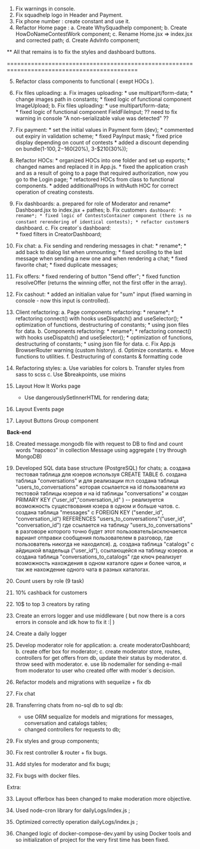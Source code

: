 1. Fix warnings in console.
2. Fix squadhelp logo in Header and Payment.
3. Fix phone number : create constant and use it.
4. Refactor Home page : 
    a. Create WhySquadhelp component;
    b. Create HowDoNameContestWork component;
    c. Rename Home.jsx => index.jsx and corrected path;
    d. Create AdvInfo component;

** All that remains is to fix the styles and dashboard buttons.

============================================================================================

5. Refactor class components to functional ( exept HOCs ).
6. Fix files uploading:
    a. Fix images uploading:
        * use multipart/form-data;
        * change images path in constants;
        * fixed logic of functional component ImageUpload;
    b. Fix files uploading:
        * use multipart/form-data;  
        * fixed logic of functional component FieldFileInput;
        ?? need to fix warning in console "A non-serializable value was detected" ?? 

7. Fix payment:
        * set the initial values in Payment form (dev);
        * commented out expiry in validation scheme;
        * fixed PayInput mask;
        * fixed price display depending on count of contests 
        * added a discount depending on bundle(1-$100, 2-$160(20%), 3-$210(30%));


8. Refactor HOCs:
        * organized HOCs into one folder and set up exports;
        * changed names and replaced it in App.js.
        * fixed the application crash and as a result of going to a page that required authorization, now you go to the Login page;
        * refactored HOCs from class to functional components. 
        * added additionalProps in withAuth HOC for correct operation of creating constests.

9. Fix dashboards:
    a. prepared for role of Moderator and rename* Dashboard.jsx to index.jsx + pathes;
    b. Fix customer`s dashboard:
        * rename*;
        * fixed logic of ContestsContainer component (there is no constant rerendering of identical contests);
        * refactor customer`s dashboard.
    c.  Fix creator`s dashboard:   
        * fixed filters in CreatorDashboard;

10. Fix chat:
    a. Fix sending and rendering messages in chat:
        * rename*;
        * add back to dialog list when unmounting;
        * fixed scrolling to the last message when sending a new one and when rendering a chat;
        * fixed favorite chat;
        * fixed duplicate messages;
        
11. Fix offers:
        * fixed rendering of button "Send offer";
        * fixed function resolveOffer (returns the winning offer, not the first offer in the array).      

12. Fix cashout:
        * added an initialian value for "sum" input (fixed warning in console - now this input is controlled).

13. Client refactoring:
     a. Page components refactoring:
        * rename*;
        * refactoring connect() with hooks useDispatch() and useSelector();
        * optimization of functions, destructuring of constants;
        * using json files for data.
     b. Components refactoring:
        * rename*;
        * refactoring connect() with hooks useDispatch() and useSelector();
        * optimization of functions, destructuring of constants;
        * using json file for data.
     c. Fix App.js BrowserRouter warning (custom history). 
     d. Optimize constants.
     e. Move functions to utilities.
     f. Destructuring of constants & formatting code

14. Refactoring styles:
    a. Use variables for colors
    b. Transfer styles from sass to scss
    c. Use $breakpoints, use mixins

15. Layout How It Works page
    * Use dangerouslySetInnerHTML for rendering data;

16. Layout Events page  

17. Layout Buttons Group component   


**Back-end**
    
18. Created message.mongodb file with request to DB to find and count words "паровоз" in collection Message using aggregate ( try through MongoDB) 

19. Developed SQL data base structure (PostgreSQL) for chats;
    а. создана тестовая таблица для юзеров используя CREATE TABLE
    б. создана таблица "conversations" и для реализации m:n создана таблица "users_to_conversations" которая ссылается на id пользователя из тестовой таблицы юзеров и на id таблицы "conversations" и создан PRIMARY KEY ("user_id","conversation_id" ) -- реализуется возможность существования юзера в одном и больше чатов.
    с. создана таблица "messages" с FOREIGN KEY ("sender_id", "conversation_id") REFERENCES "users_to_conversations"("user_id", "conversation_id") где ссылается на таблицу "users_to_conversations" в разговоре которого точно будет этот пользователь(исключается вариант отправки сообщения пользователем в разговор, где пользователь никогда не находился).
    д. создана таблица "catalogs" с айдишкой владельца ("user_id"), ссылающейся на таблицу юзеров. и создана таблица "conversations_to_catalogs" где ключ реализует возможность нахождения в одном каталоге один и более чатов, и так же нахождение одного чата в разных каталогах.

20. Count users by role (9 task)  
21. 10% cashback for customers 
22. 10$ to top 3 creators by rating  

23. Create an errors logger and use middleware ( but now there is a cors errors in console and idk how to fix it :| )

24. Create a daily logger

25. Develop moderator role for application: 
    a. create moderatorDashboard;
    b. create offer box for moderator;
    c. create moderator store, routes, controllers for get offers from db, update their status by moderator.
    d. throw seed with moderator.
    e. use lib nodemailer for sending e-mail from moderator to user who created offer with moder`s decision.

26. Refactor models and migrations with sequelize + fix db
27. Fix chat

28. Transferring chats from no-sql db to sql db:
    * use ORM sequalize for models and migrations for messages, conversation and catalogs tables;
    * changed controllers for requests to db;  

29. Fix styles and group components;    

30. Fix rest controller & router + fix bugs.
31. Add styles for moderator and fix bugs;
32. Fix bugs with docker files.

Extra:

33. Layout offerbox has been changed to make moderation more objective.
34. Used node-cron library for dailyLogs/index.js ;
35. Optimized correctly operation dailyLogs/index.js ;

36. Changed logic of docker-compose-dev.yaml by using Docker tools and so initialization of project for the very first time has been fixed.